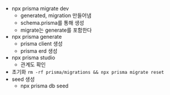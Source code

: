 - npx prisma migrate dev
    - generated, migration 만들어냄
    - schema.prisma를 통해 생성
    - migrate는 generate를 포함한다
- npx prisma generate
    - prisma client 생성
    - prisma erd 생성
- npx prisma studio
    - 관계도 확인
- 초기화 `rm -rf prisma/migrations && npx prisma migrate reset`
- seed 생성
    - npx prisma db seed